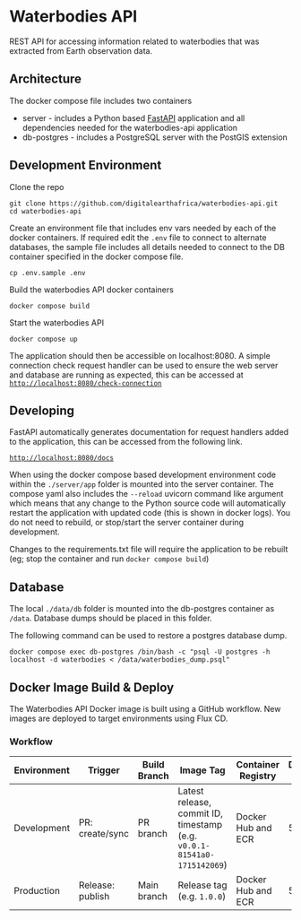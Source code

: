# Waterbodies API

REST API for accessing information related to waterbodies that was extracted from Earth observation data.

## Architecture

The docker compose file includes two containers
- server - includes a Python based [FastAPI](https://fastapi.tiangolo.com/) application and all dependencies needed for the waterbodies-api application
- db-postgres - includes a PostgreSQL server with the PostGIS extension


## Development Environment

Clone the repo

    git clone https://github.com/digitalearthafrica/waterbodies-api.git
    cd waterbodies-api

Create an environment file that includes env vars needed by each of the docker containers. If required edit the `.env` file to connect to alternate databases, the sample file includes all details needed to connect to the DB container specified in the docker compose file.

    cp .env.sample .env

Build the waterbodies API docker containers

    docker compose build

Start the waterbodies API

    docker compose up

The application should then be accessible on localhost:8080. A simple connection check request handler can be used to ensure the web server and database are running as expected, this can be accessed at [`http://localhost:8080/check-connection`](http://localhost:8080/check-connection)


## Developing

FastAPI automatically generates documentation for request handlers added to the application, this can be accessed from the following link.

[`http://localhost:8080/docs`](http://localhost:8080/docs)

When using the docker compose based development environment code within the `./server/app` folder is mounted into the server container. The compose yaml also includes the `--reload` uvicorn command like argument which means that any change to the Python source code will automatically restart the application with updated code (this is shown in docker logs). You do not need to rebuild, or stop/start the server container during development.

Changes to the requirements.txt file will require the application to be rebuilt (eg; stop the container and run `docker compose build`)


## Database

The local `./data/db` folder is mounted into the db-postgres container as `/data`. Database dumps should be placed in this folder.

The following command can be used to restore a postgres database dump.

    docker compose exec db-postgres /bin/bash -c "psql -U postgres -h localhost -d waterbodies < /data/waterbodies_dump.psql"

## Docker Image Build & Deploy

The Waterbodies API Docker image is built using a GitHub workflow. New images are deployed to target environments using Flux CD.

### Workflow

|Environment|Trigger|Build Branch|Image Tag|Container Registry|Deployment Interval|
|-|-|-|-|-|-|
|Development|PR: create/sync|PR branch|Latest release, commit ID, timestamp (e.g. `v0.0.1-81541a0-1715142069`)|Docker Hub and ECR|5 min|
|Production|Release: publish|Main branch|Release tag (e.g. `1.0.0`)|Docker Hub and ECR|5 min|
